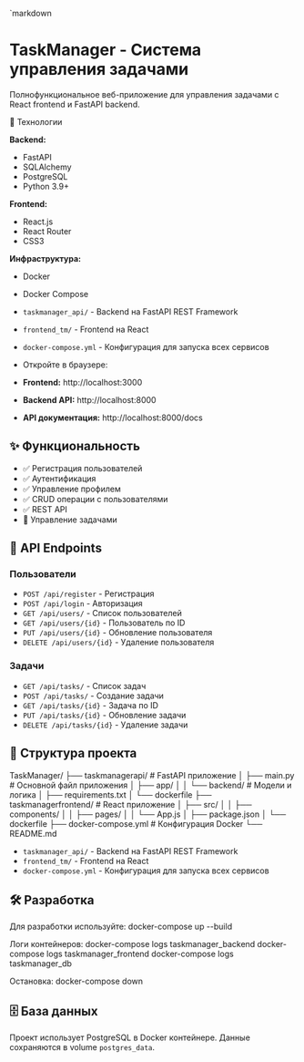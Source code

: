 `markdown
# TaskManager - Система управления задачами

Полнофункциональное веб-приложение для управления задачами с React frontend и FastAPI backend.

🚀 Технологии

**Backend:**
- FastAPI
- SQLAlchemy
- PostgreSQL
- Python 3.9+

**Frontend:**
- React.js
- React Router
- CSS3

**Инфраструктура:**
- Docker
- Docker Compose


- `taskmanager_api/` - Backend на FastAPI REST Framework
- `frontend_tm/` - Frontend на React
- `docker-compose.yml` - Конфигурация для запуска всех сервисов

- 
   Откройте в браузере:
- **Frontend:** http://localhost:3000
- **Backend API:** http://localhost:8000
- **API документация:** http://localhost:8000/docs

## ✨ Функциональность

- ✅ Регистрация пользователей
- ✅ Аутентификация
- ✅ Управление профилем
- ✅ CRUD операции с пользователями
- ✅ REST API
- 🔄 Управление задачами 

## 🔌 API Endpoints

### Пользователи
- `POST /api/register` - Регистрация
- `POST /api/login` - Авторизация
- `GET /api/users/` - Список пользователей
- `GET /api/users/{id}` - Пользователь по ID
- `PUT /api/users/{id}` - Обновление пользователя
- `DELETE /api/users/{id}` - Удаление пользователя

### Задачи
- `GET /api/tasks/` - Список задач
- `POST /api/tasks/` - Создание задачи
- `GET /api/tasks/{id}` - Задача по ID
- `PUT /api/tasks/{id}` - Обновление задачи
- `DELETE /api/tasks/{id}` - Удаление задачи

## 📁 Структура проекта
TaskManager/
├── taskmanagerapi/     # FastAPI приложение
│   ├── main.py         # Основной файл приложения
│   ├── app/
│   │   └── backend/    # Модели и логика
│   ├── requirements.txt
│   └── dockerfile
├── taskmanagerfrontend/ # React приложение
│   ├── src/
│   │   ├── components/
│   │   ├── pages/
│   │   └── App.js
│   ├── package.json
│   └── dockerfile
├── docker-compose.yml  # Конфигурация Docker
└── README.md

- `taskmanager_api/` - Backend на FastAPI REST Framework
- `frontend_tm/` - Frontend на React
- `docker-compose.yml` - Конфигурация для запуска всех сервисов

## 🛠️ Разработка

Для разработки используйте:
docker-compose up --build

Логи контейнеров:
docker-compose logs taskmanager_backend
docker-compose logs taskmanager_frontend
docker-compose logs taskmanager_db

Остановка:
docker-compose down


## 🗄️ База данных

Проект использует PostgreSQL в Docker контейнере. 
Данные сохраняются в volume `postgres_data`.











